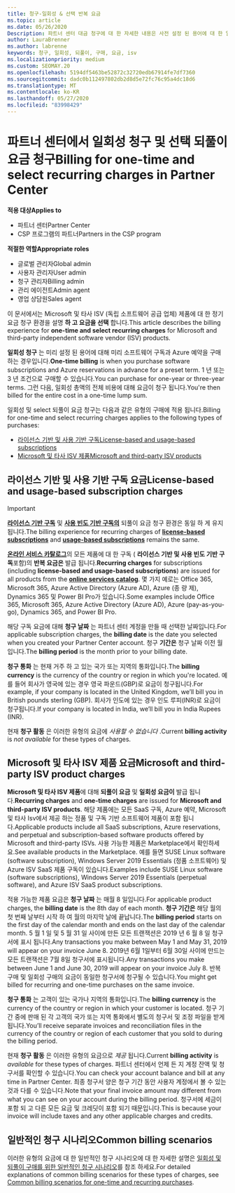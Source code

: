 ```yaml
---
title: 청구-일회성 & 선택 반복 요금
ms.topic: article
ms.date: 05/26/2020
Description: 파트너 센터 대금 청구에 대 한 자세한 내용은 사전 설정 된 용어에 대 한 일회성 청구 및 선택, 반복 요금 청구에 대해 미리 알아보세요.
author: LauraBrenner
ms.author: labrenne
keywords: 청구, 일회성, 되풀이, 구매, 요금, isv
ms.localizationpriority: medium
ms.custom: SEOMAY.20
ms.openlocfilehash: 5194df5463be52872c32720edb67914fe7df7360
ms.sourcegitcommit: dadc0b112497802db2d8d5e72fc76c95a4dc18d6
ms.translationtype: MT
ms.contentlocale: ko-KR
ms.lasthandoff: 05/27/2020
ms.locfileid: "83998429"
---
```

# <a name="billing-for-one-time-and-select-recurring-charges-in-partner-center"></a><span data-ttu-id="63880-104">파트너 센터에서 일회성 청구 및 선택 되풀이 요금 청구</span><span class="sxs-lookup"><span data-stu-id="63880-104">Billing for one-time and select recurring charges in Partner Center</span></span>


<span data-ttu-id="63880-105">**적용 대상**</span><span class="sxs-lookup"><span data-stu-id="63880-105">**Applies to**</span></span>
- <span data-ttu-id="63880-106">파트너 센터</span><span class="sxs-lookup"><span data-stu-id="63880-106">Partner Center</span></span>
- <span data-ttu-id="63880-107">CSP 프로그램의 파트너</span><span class="sxs-lookup"><span data-stu-id="63880-107">Partners in the CSP program</span></span>

<span data-ttu-id="63880-108">**적절한 역할**</span><span class="sxs-lookup"><span data-stu-id="63880-108">**Appropriate roles**</span></span>
- <span data-ttu-id="63880-109">글로벌 관리자</span><span class="sxs-lookup"><span data-stu-id="63880-109">Global admin</span></span>
- <span data-ttu-id="63880-110">사용자 관리자</span><span class="sxs-lookup"><span data-stu-id="63880-110">User admin</span></span>
- <span data-ttu-id="63880-111">청구 관리자</span><span class="sxs-lookup"><span data-stu-id="63880-111">Billing admin</span></span>
- <span data-ttu-id="63880-112">관리 에이전트</span><span class="sxs-lookup"><span data-stu-id="63880-112">Admin agent</span></span>
- <span data-ttu-id="63880-113">영업 상담원</span><span class="sxs-lookup"><span data-stu-id="63880-113">Sales agent</span></span>

<span data-ttu-id="63880-114">이 문서에서는 Microsoft 및 타사 ISV (독립 소프트웨어 공급 업체) 제품에 대 한 정기 요금 청구 환경을 설명 **하 고 요금을 선택** 합니다.</span><span class="sxs-lookup"><span data-stu-id="63880-114">This article describes the billing experience for **one-time and select recurring charges** for Microsoft and third-party independent software vendor (ISV) products.</span></span> 

<span data-ttu-id="63880-115">**일회성 청구** 는 미리 설정 된 용어에 대해 미리 소프트웨어 구독과 Azure 예약을 구매 하는 경우입니다.</span><span class="sxs-lookup"><span data-stu-id="63880-115">**One-time billing** is when you purchase software subscriptions and Azure reservations in advance for a preset term.</span></span> <span data-ttu-id="63880-116">1 년 또는 3 년 조건으로 구매할 수 있습니다.</span><span class="sxs-lookup"><span data-stu-id="63880-116">You can purchase for one-year or three-year terms.</span></span> <span data-ttu-id="63880-117">그런 다음, 일회성 총액의 전체 비용에 대해 요금이 청구 됩니다.</span><span class="sxs-lookup"><span data-stu-id="63880-117">You're then billed for the entire cost in a one-time lump sum.</span></span>

<span data-ttu-id="63880-118">일회성 및 select 되풀이 요금 청구는 다음과 같은 유형의 구매에 적용 됩니다.</span><span class="sxs-lookup"><span data-stu-id="63880-118">Billing for one-time and select recurring charges applies to the following types of purchases:</span></span>

- [<span data-ttu-id="63880-119">라이선스 기반 및 사용 기반 구독</span><span class="sxs-lookup"><span data-stu-id="63880-119">License-based and usage-based subscriptions</span></span>](#license-based-and-usage-based-subscription-charges)
- [<span data-ttu-id="63880-120">Microsoft 및 타사 ISV 제품</span><span class="sxs-lookup"><span data-stu-id="63880-120">Microsoft and third-party ISV products</span></span>](#microsoft-and-third-party-isv-product-charges)

## <a name="license-based-and-usage-based-subscription-charges"></a><span data-ttu-id="63880-121">라이선스 기반 및 사용 기반 구독 요금</span><span class="sxs-lookup"><span data-stu-id="63880-121">License-based and usage-based subscription charges</span></span>

> [!IMPORTANT]
> <span data-ttu-id="63880-122">[**라이선스 기반 구독**](license-based-billing.md) 및 [**사용 빈도 기반 구독의**](usage-based-billing.md) 되풀이 요금 청구 환경은 동일 하 게 유지 됩니다.</span><span class="sxs-lookup"><span data-stu-id="63880-122">The billing experience for recurring charges of [**license-based subscriptions**](license-based-billing.md) and [**usage-based subscriptions**](usage-based-billing.md) remains the same.</span></span>

<span data-ttu-id="63880-123">[**온라인 서비스 카탈로그**](https://partner.microsoft.com/commerce/preferredoffers/list)의 모든 제품에 대 한 구독 ( **라이선스 기반 및 사용 빈도 기반 구독**포함)의 **반복 요금은** 발급 됩니다.</span><span class="sxs-lookup"><span data-stu-id="63880-123">**Recurring charges** for subscriptions (including **license-based and usage-based subscriptions**) are issued for all products from the [**online services catalog**](https://partner.microsoft.com/commerce/preferredoffers/list).</span></span> <span data-ttu-id="63880-124">몇 가지 예로는 Office 365, Microsoft 365, Azure Active Directory (Azure AD), Azure (종 량 제), Dynamics 365 및 Power BI Pro가 있습니다.</span><span class="sxs-lookup"><span data-stu-id="63880-124">Some examples include Office 365, Microsoft 365, Azure Active Directory (Azure AD), Azure (pay-as-you-go), Dynamics 365, and Power BI Pro.</span></span>

<span data-ttu-id="63880-125">해당 구독 요금에 대해 **청구 날짜** 는 파트너 센터 계정을 만들 때 선택한 날짜입니다.</span><span class="sxs-lookup"><span data-stu-id="63880-125">For applicable subscription charges, the **billing date** is the date you selected when you created your Partner Center account.</span></span> <span data-ttu-id="63880-126">청구 **기간은** 청구 날짜 이전 월입니다.</span><span class="sxs-lookup"><span data-stu-id="63880-126">The **billing period** is the month prior to your billing date.</span></span>

<span data-ttu-id="63880-127">**청구 통화** 는 현재 거주 하 고 있는 국가 또는 지역의 통화입니다.</span><span class="sxs-lookup"><span data-stu-id="63880-127">The **billing currency** is the currency of the country or region in which you're located.</span></span> <span data-ttu-id="63880-128">예를 들어 회사가 영국에 있는 경우 영국 파운드(GBP)로 요금이 청구됩니다.</span><span class="sxs-lookup"><span data-stu-id="63880-128">For example, if your company is located in the United Kingdom, we’ll bill you in British pounds sterling (GBP).</span></span> <span data-ttu-id="63880-129">회사가 인도에 있는 경우 인도 루피(INR)로 요금이 청구됩니다.</span><span class="sxs-lookup"><span data-stu-id="63880-129">If your company is located in India, we’ll bill you in India Rupees (INR).</span></span>

<span data-ttu-id="63880-130">현재 **청구 활동** 은 이러한 유형의 요금에 *사용할 수 없습니다* .</span><span class="sxs-lookup"><span data-stu-id="63880-130">Current **billing activity** is *not available* for these types of charges.</span></span>

## <a name="microsoft-and-third-party-isv-product-charges"></a><span data-ttu-id="63880-131">Microsoft 및 타사 ISV 제품 요금</span><span class="sxs-lookup"><span data-stu-id="63880-131">Microsoft and third-party ISV product charges</span></span>

<span data-ttu-id="63880-132">**Microsoft 및 타사 ISV 제품**에 대해 **되풀이 요금** 및 **일회성 요금이** 발급 됩니다.</span><span class="sxs-lookup"><span data-stu-id="63880-132">**Recurring charges** and **one-time charges** are issued for **Microsoft and third-party ISV products**.</span></span> <span data-ttu-id="63880-133">해당 제품에는 모든 SaaS 구독, Azure 예약, Microsoft 및 타사 Isv에서 제공 하는 정품 및 구독 기반 소프트웨어 제품이 포함 됩니다.</span><span class="sxs-lookup"><span data-stu-id="63880-133">Applicable products include all SaaS subscriptions, Azure reservations, and perpetual and subscription-based software products offered by Microsoft and third-party ISVs.</span></span> <span data-ttu-id="63880-134">사용 가능한 제품은 Marketplace에서 확인하세요.</span><span class="sxs-lookup"><span data-stu-id="63880-134">See available products in the Marketplace.</span></span> <span data-ttu-id="63880-135">예를 들면 SUSE Linux software (software subscription), Windows Server 2019 Essentials (정품 소프트웨어) 및 Azure ISV SaaS 제품 구독이 있습니다.</span><span class="sxs-lookup"><span data-stu-id="63880-135">Examples include SUSE Linux software (software subscriptions), Windows Server 2019 Essentials (perpetual software), and Azure ISV SaaS product subscriptions.</span></span>

<span data-ttu-id="63880-136">적용 가능한 제품 요금은 **청구 날짜** 는 매월 8 일입니다.</span><span class="sxs-lookup"><span data-stu-id="63880-136">For applicable product charges, the **billing date** is the 8th day of each month.</span></span> <span data-ttu-id="63880-137">**청구 기간은** 해당 월의 첫 번째 날부터 시작 하 여 월의 마지막 날에 끝납니다.</span><span class="sxs-lookup"><span data-stu-id="63880-137">The **billing period** starts on the first day of the calendar month and ends on the last day of the calendar month.</span></span> <span data-ttu-id="63880-138">5 월 1 일 및 5 월 31 일 사이에 만든 모든 트랜잭션은 2019 년 6 월 8 일 청구서에 표시 됩니다.</span><span class="sxs-lookup"><span data-stu-id="63880-138">Any transactions you make between May 1 and May 31, 2019 will appear on your invoice June 8.</span></span> <span data-ttu-id="63880-139">2019년 6월 1일부터 6월 30일 사이에 만드는 모든 트랜잭션은 7월 8일 청구서에 표시됩니다.</span><span class="sxs-lookup"><span data-stu-id="63880-139">Any transactions you make between June 1 and June 30, 2019 will appear on your invoice July 8.</span></span> <span data-ttu-id="63880-140">반복 구매 및 일회성 구매의 요금이 동일한 청구서에 청구될 수 있습니다.</span><span class="sxs-lookup"><span data-stu-id="63880-140">You might get billed for recurring and one-time purchases on the same invoice.</span></span>

<span data-ttu-id="63880-141">**청구 통화** 는 고객이 있는 국가나 지역의 통화입니다.</span><span class="sxs-lookup"><span data-stu-id="63880-141">The **billing currency** is the currency of the country or region in which your customer is located.</span></span> <span data-ttu-id="63880-142">청구 기간 중에 판매 된 각 고객의 국가 또는 지역 통화에서 별도의 청구서 및 조정 파일을 받게 됩니다.</span><span class="sxs-lookup"><span data-stu-id="63880-142">You’ll receive separate invoices and reconciliation files in the currency of the country or region of each customer that you sold to during the billing period.</span></span>

<span data-ttu-id="63880-143">현재 **청구 활동** 은 이러한 유형의 요금으로 *제공* 됩니다.</span><span class="sxs-lookup"><span data-stu-id="63880-143">Current **billing activity** is *available* for these types of charges.</span></span> <span data-ttu-id="63880-144">파트너 센터에서 언제 든 지 계정 잔액 및 청구서를 확인할 수 있습니다.</span><span class="sxs-lookup"><span data-stu-id="63880-144">You can check your account balance and bill at any time in Partner Center.</span></span> <span data-ttu-id="63880-145">최종 청구서 양은 청구 기간 동안 사용자 계정에서 볼 수 있는 것과 다를 수 있습니다.</span><span class="sxs-lookup"><span data-stu-id="63880-145">Note that your final invoice amount may different from what you can see on your account during the billing period.</span></span> <span data-ttu-id="63880-146">청구서에 세금이 포함 되 고 다른 모든 요금 및 크레딧이 포함 되기 때문입니다.</span><span class="sxs-lookup"><span data-stu-id="63880-146">This is because your invoice will include taxes and any other applicable charges and credits.</span></span>

## <a name="common-billing-scenarios"></a><span data-ttu-id="63880-147">일반적인 청구 시나리오</span><span class="sxs-lookup"><span data-stu-id="63880-147">Common billing scenarios</span></span>

<span data-ttu-id="63880-148">이러한 유형의 요금에 대 한 일반적인 청구 시나리오에 대 한 자세한 설명은 [일회성 및 되풀이 구매를 위한 일반적인 청구 시나리오](common-billing-scenarios-onetime-recurring.md)를 참조 하세요.</span><span class="sxs-lookup"><span data-stu-id="63880-148">For detailed explanations of common billing scenarios for these types of charges, see [Common billing scenarios for one-time and recurring purchases](common-billing-scenarios-onetime-recurring.md).</span></span>
